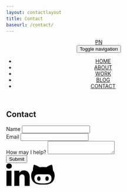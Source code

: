 ```yaml
---
layout: contactlayout
title: Contact
baseurl: /contact/
---
```


<header class="contactPageNav">
	<nav class="navbar navbar-default navbar-fixed-top">
	  	<div class="container-fluid">
	  		<a class="navbar-brand" href="https://papanucita.github.io" alt="">PN</a>
	    <!-- Brand and toggle get grouped for better mobile display -->
		    <div class="navbar-header">
		      <button type="button" class="navbar-toggle collapsed" data-toggle="collapse" data-target="#headerNav" aria-expanded="false">
		        <span class="sr-only">Toggle navigation</span>
		        <span class="icon-bar"></span>
		        <span class="icon-bar"></span>
		      </button>
		    </div>
		    <!-- Collect the nav links, forms, and other content for toggling -->
		    <div class="collapse navbar-collapse" id="headerNav">
		      	<ul class="nav navbar-nav navbar-right">
		      		<li>
				    	<a href="/" alt="home">HOME</a>
				    </li>
				    <li>
				    	<a href="/about/" alt="about">ABOUT</a>
				    </li>
				    <li>
				    	<a href="/work/" alt="work">WORK</a>
				    </li>
				    <li>
				    	<a href="/blog/" alt="blog">BLOG</a>
				    </li>
				    <li class="active">
				    	<a href="/contact/" alt="contact">CONTACT</a>
				    </li>
		      	</ul>
		    </div>
		 </div>
	</nav>
</header>
<section class = "container contactPage">
	<h1 class = "col-xs-12">Contact</h1>
	<div class = "col-xs-12 col-md-8 col-md-push-2">
		<div class="col-xs-12 form_name">
			<label for="name">Name</label>
			<input type="text" id="name" name="name">
		</div>
		<div class = "clearfix"></div>
		<div class="col-xs-12 form_email">
			<label for="email">Email</label>
			<input type="email" id="mail" name="email">
		</div>
		<div class = "clearfix"></div>
		<div class="col-xs-12 form_comment">
			<label for="msg">How may I help?</label>
			<textarea id="msg" name="textarea"></textarea>
		</div>
		<div class = "clearfix"></div>	
		<div class="button">
			<button type="submit">Submit</button>
		</div>	
	</div>			
</section>
<footer class = "container">
	<a href="https://www.linkedin.com/in/patricia-padilla-nunez-87489599"><img class = "imgLinked" src="/img/linkedin.png" height="64" width="64" alt=""></a>
	<a href="https://github.com/papanucita?tab=repositories"><img class = "imgGit" src="/img/github.png" height="64" width="64" alt=""></a>
</footer>